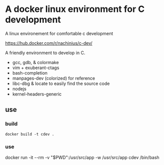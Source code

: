 # A docker linux environment for C development

A linux environement for comfortable c development

https://hub.docker.com/r/nachinius/c-dev/

A friendly environment to develop in C.

- gcc, gdb, & colormake
- vim + exuberant-ctags
- bash-completion
- manpages-dev (colorized) for reference
- libc-dbg & locate to easily find the source code
- nodejs
- kernel-headers-generic

## use
### build
    docker build -t cdev .

### use
   docker run -it --rm -v "$PWD":/usr/src/app -w /usr/src/app cdev /bin/bash
